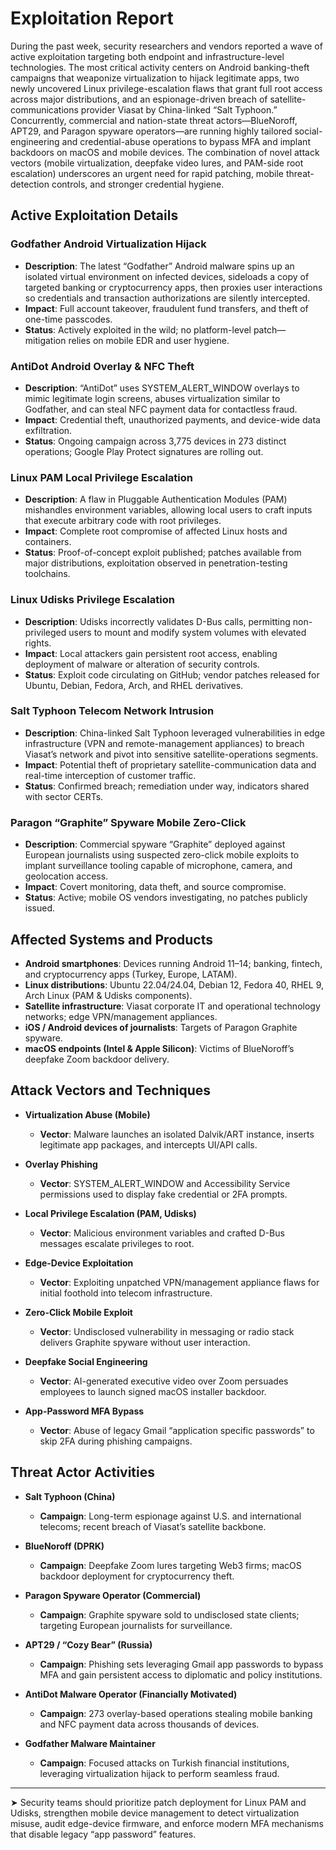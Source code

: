 # Exploitation Report

During the past week, security researchers and vendors reported a wave of active exploitation targeting both endpoint and infrastructure-level technologies. The most critical activity centers on Android banking-theft campaigns that weaponize virtualization to hijack legitimate apps, two newly uncovered Linux privilege-escalation flaws that grant full root access across major distributions, and an espionage-driven breach of satellite-communications provider Viasat by China-linked “Salt Typhoon.” Concurrently, commercial and nation-state threat actors—BlueNoroff, APT29, and Paragon spyware operators—are running highly tailored social-engineering and credential-abuse operations to bypass MFA and implant backdoors on macOS and mobile devices. The combination of novel attack vectors (mobile virtualization, deepfake video lures, and PAM-side root escalation) underscores an urgent need for rapid patching, mobile threat-detection controls, and stronger credential hygiene.

## Active Exploitation Details

### Godfather Android Virtualization Hijack
- **Description**: The latest “Godfather” Android malware spins up an isolated virtual environment on infected devices, sideloads a copy of targeted banking or cryptocurrency apps, then proxies user interactions so credentials and transaction authorizations are silently intercepted.  
- **Impact**: Full account takeover, fraudulent fund transfers, and theft of one-time passcodes.  
- **Status**: Actively exploited in the wild; no platform-level patch—mitigation relies on mobile EDR and user hygiene.

### AntiDot Android Overlay & NFC Theft
- **Description**: “AntiDot” uses SYSTEM_ALERT_WINDOW overlays to mimic legitimate login screens, abuses virtualization similar to Godfather, and can steal NFC payment data for contactless fraud.  
- **Impact**: Credential theft, unauthorized payments, and device-wide data exfiltration.  
- **Status**: Ongoing campaign across 3,775 devices in 273 distinct operations; Google Play Protect signatures are rolling out.

### Linux PAM Local Privilege Escalation
- **Description**: A flaw in Pluggable Authentication Modules (PAM) mishandles environment variables, allowing local users to craft inputs that execute arbitrary code with root privileges.  
- **Impact**: Complete root compromise of affected Linux hosts and containers.  
- **Status**: Proof-of-concept exploit published; patches available from major distributions, exploitation observed in penetration-testing toolchains.

### Linux Udisks Privilege Escalation
- **Description**: Udisks incorrectly validates D-Bus calls, permitting non-privileged users to mount and modify system volumes with elevated rights.  
- **Impact**: Local attackers gain persistent root access, enabling deployment of malware or alteration of security controls.  
- **Status**: Exploit code circulating on GitHub; vendor patches released for Ubuntu, Debian, Fedora, Arch, and RHEL derivatives.

### Salt Typhoon Telecom Network Intrusion
- **Description**: China-linked Salt Typhoon leveraged vulnerabilities in edge infrastructure (VPN and remote-management appliances) to breach Viasat’s network and pivot into sensitive satellite-operations segments.  
- **Impact**: Potential theft of proprietary satellite-communication data and real-time interception of customer traffic.  
- **Status**: Confirmed breach; remediation under way, indicators shared with sector CERTs.

### Paragon “Graphite” Spyware Mobile Zero-Click
- **Description**: Commercial spyware “Graphite” deployed against European journalists using suspected zero-click mobile exploits to implant surveillance tooling capable of microphone, camera, and geolocation access.  
- **Impact**: Covert monitoring, data theft, and source compromise.  
- **Status**: Active; mobile OS vendors investigating, no patches publicly issued.

## Affected Systems and Products

- **Android smartphones**: Devices running Android 11–14; banking, fintech, and cryptocurrency apps (Turkey, Europe, LATAM).  
- **Linux distributions**: Ubuntu 22.04/24.04, Debian 12, Fedora 40, RHEL 9, Arch Linux (PAM & Udisks components).  
- **Satellite infrastructure**: Viasat corporate IT and operational technology networks; edge VPN/management appliances.  
- **iOS / Android devices of journalists**: Targets of Paragon Graphite spyware.  
- **macOS endpoints (Intel & Apple Silicon)**: Victims of BlueNoroff’s deepfake Zoom backdoor delivery.

## Attack Vectors and Techniques

- **Virtualization Abuse (Mobile)**  
  - **Vector**: Malware launches an isolated Dalvik/ART instance, inserts legitimate app packages, and intercepts UI/API calls.  

- **Overlay Phishing**  
  - **Vector**: SYSTEM_ALERT_WINDOW and Accessibility Service permissions used to display fake credential or 2FA prompts.  

- **Local Privilege Escalation (PAM, Udisks)**  
  - **Vector**: Malicious environment variables and crafted D-Bus messages escalate privileges to root.  

- **Edge-Device Exploitation**  
  - **Vector**: Exploiting unpatched VPN/management appliance flaws for initial foothold into telecom infrastructure.  

- **Zero-Click Mobile Exploit**  
  - **Vector**: Undisclosed vulnerability in messaging or radio stack delivers Graphite spyware without user interaction.  

- **Deepfake Social Engineering**  
  - **Vector**: AI-generated executive video over Zoom persuades employees to launch signed macOS installer backdoor.  

- **App-Password MFA Bypass**  
  - **Vector**: Abuse of legacy Gmail “application specific passwords” to skip 2FA during phishing campaigns.

## Threat Actor Activities

- **Salt Typhoon (China)**  
  - **Campaign**: Long-term espionage against U.S. and international telecoms; recent breach of Viasat’s satellite backbone.

- **BlueNoroff (DPRK)**  
  - **Campaign**: Deepfake Zoom lures targeting Web3 firms; macOS backdoor deployment for cryptocurrency theft.  

- **Paragon Spyware Operator (Commercial)**  
  - **Campaign**: Graphite spyware sold to undisclosed state clients; targeting European journalists for surveillance.  

- **APT29 / “Cozy Bear” (Russia)**  
  - **Campaign**: Phishing sets leveraging Gmail app passwords to bypass MFA and gain persistent access to diplomatic and policy institutions.  

- **AntiDot Malware Operator (Financially Motivated)**  
  - **Campaign**: 273 overlay-based operations stealing mobile banking and NFC payment data across thousands of devices.  

- **Godfather Malware Maintainer**  
  - **Campaign**: Focused attacks on Turkish financial institutions, leveraging virtualization hijack to perform seamless fraud.  

---

➤ Security teams should prioritize patch deployment for Linux PAM and Udisks, strengthen mobile device management to detect virtualization misuse, audit edge-device firmware, and enforce modern MFA mechanisms that disable legacy “app password” features.